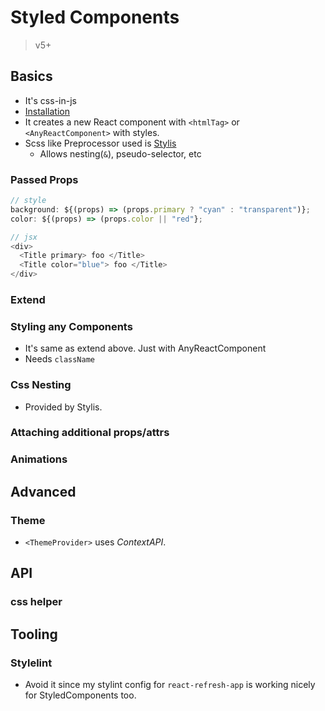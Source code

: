 # Styled Components

> v5+

## Basics

- It's css-in-js
- [Installation](https://styled-components.com/docs/basics#installation)
- It creates a new React component with `<htmlTag>` or `<AnyReactComponent>` with styles.
- Scss like Preprocessor used is [Stylis](https://github.com/thysultan/stylis.js)
  - Allows nesting(`&`), pseudo-selector, etc

<vc-table>
<template v-slot:cola>

```js
// **Elements/Title.js**
import styled from "styled-components";

const Title = styled.h1`
  color: red;
`;

export default Title;
```

</template>
<template v-slot:colb>

```jsx
// **App.js**
import Title from "Elements/Title";

let App = () => {
  return (
    <div>
      <Title> foo </Title>
    </div>
  );
};
```

</template>
</vc-table>

### Passed Props

```js
// style
background: ${(props) => (props.primary ? "cyan" : "transparent")};
color: ${(props) => (props.color || "red"};

// jsx
<div>
  <Title primary> foo </Title>
  <Title color="blue"> foo </Title>
</div>

```

### Extend

<vc-table>
<template v-slot:cola>

```js
// Base button
let Button = styled.button`
  color: red;
  padding: 2rem;
  margin: 2rem;
  background: transparent;
`;

// extend - AnyStyledComponent
// StyledComp are just ReactComponent
let ButtonDark = styled(Button)`
  background: #333;
`;
```

</template>
<template v-slot:colb>

```jsx
// jsx
<div>
  <Button> foo </Button>
  <ButtonDark> bar </ButtonDark>
  {// Also we can swap elements with
  // newTag / AnyReactComponent}
  <Button as="a" href="/">
    fooLink
  </Button>
</div>
```

</template>
</vc-table>

### Styling any Components

- It's same as extend above. Just with AnyReactComponent
- Needs `className`

<vc-table>
<template v-slot:cola>

```js
// ReactConponent
// If (props) is passed then
// use props.className , props.children
let Link = ({ className, children }) => {
  return (
    <a className={className} href="/">
      {children}
    </a>
  );
};

// StyledComponent
let LinkDark = styled(Link)`
  background: #333;
`;
```

</template>
<template v-slot:colb>

```jsx
// jsx
<div>
  <Link> foo </Link>
  <LinkDark> bar </LinkDark>
</div>
```

</template>
</vc-table>

### Css Nesting

- Provided by Stylis.

<vc-table>
<template v-slot:cola>

```js
const Button = styled.button`
  color: red;

  // & = parentComponent

  &:hover {
    color: blue;
  }

  & ~ & {
    color: green;
  }

  // no space after dot
  &.myclass {
    color: black;
  }

  // space after dot (& is not needed)
  & .myinnerclass {
    color: white;
  }
`;
```

</template>
<template v-slot:colb>

```jsx
// jsx
<Button>foo</Button>
<Button>foo sibling</Button>
<Button className="myclass"></Button>
<Button>
  <div className="myinnerclass"> Zoo </div>
</Button>
```

</template>
</vc-table>

### Attaching additional props/attrs

<vc-table>
<template v-slot:cola>

```js
let Input = styled.input.attrs((props) => ({
  type: "text",
  size: props.size || "1em",
}))`
  color: red;
  background: #666;
`;

// we can override too
// Just extend then change
let Password = styled(Input).attrs((props) => ({
  type: "password",
}))`
  color: black;
  background: green;
`;
```

</template>
<template v-slot:colb>

```jsx
// jsx
<Input placeholder="foo" />
<Input placeholder="foo" size="3em" />

<Password
  placeholder="secret"
  size="2em"
/>
```

</template>
</vc-table>

### Animations

<vc-table>
<template v-slot:cola>

```js
// Gives unique instance to avoid nameclash
let rotate = keyframes`
  from{
    transform : rotate(0deg);
  }
  to{
    transform : rotate(360deg);
  }
`;

let Rotate = styled.div`
  animation: ${rotate} 2s linear infinite;
`;
```

</template>
<template v-slot:colb>

```jsx
// jsx
<Rotate> I'm rotating </Rotate>
```

</template>
</vc-table>

## Advanced

### Theme

- `<ThemeProvider>` uses _ContextAPI_.

<vc-table>
<template v-slot:cola>

```js
// global theme
let theme = {
  primary: "grey",
};

// button
let Button = styled.button`
  color: ${(props) => props.theme.primary};
`;

// default theme for button
Button.defaultProps = {
  theme: {
    primary: "blue",
  },
};

// global theme2 (function)
// inherit from parent <ThemeProvider>
let theme2 = ({ primary }) => ({
  primary: "green",
  secondary: primary, // red
});
```

</template>
<template v-slot:colb>

```jsx
// jsx
<Button>DefaultColor</Button>

<ThemeProvider theme={theme}>
  <Button>ThemeColor</Button>

  <ThemeProvider theme={theme2}>
    <Button>Theme2Color</Button>
  </ThemeProvider>

  <Button theme={{primary:"red"}}>
    OverrideThemeColor
  </Button>

</ThemeProvider>
```

</template>
</vc-table>

## API

### css helper

<vc-table>
<template v-slot:cola>

```js
import { css } from "styled-components";

let styles = css`
  color: red;
`;

// We can also add internally
let Button = styled.button`
  color: grey;

  ${(props) =>
    props.success &&
    css`
      color: blue;
    `}

  ${(props) =>
    props.danger &&
    css`
      color: red;
    `}
`;
```

</template>
<template v-slot:colb>

```jsx
// jsx
<Button>normal</Button>
<Button success>success</Button>
<Button danger>danger</Button>
```

</template>
</vc-table>

## Tooling

### Stylelint

- Avoid it since my stylint config for `react-refresh-app` is working nicely for StyledComponents too.
